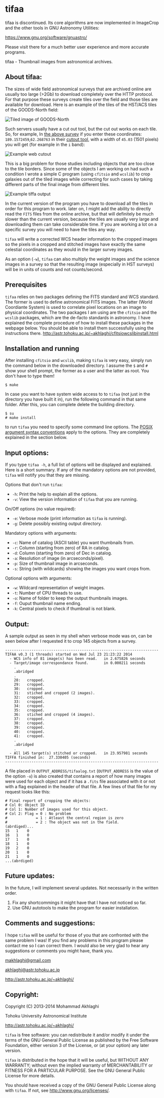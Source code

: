 tifaa
=======

tifaa is discontinued. Its core algorithms are now implemented in 
ImageCrop and the other tools in GNU Astronomy Utilities:

https://www.gnu.org/software/gnuastro/

Please visit there for a much better user experience and more accurate
programs.

tifaa - Thumbnail images from astronomical archives.

About tifaa:
-----------

The sizes of wide field astronomical surveys that are archived online
are usually too large (>2Gb) to download completely over the HTTP
protocol. For that purpose these surveys create tiles over the field
and those tiles are available for download. Here is an example of the
tiles of the HST/ACS tiles of the GOODS-North field:

![Tiled image of GOODS-North](https://raw.github.com/makhlaghi/tifaa/master/ReadmeImages/CFS.jpg)


Such servers usually have a cut out tool, but the cut out works on
each tile. So, for example, In [the above
survey](http://archive.stsci.edu/prepds/goods/) if you enter these
coordinates: `189.1572459`,`62.268763` in their [cutout
tool](http://archive.stsci.edu/eidol_v2.php), with a width of `45.03`
(1501 pixels) you will get (for example in the `i` band):

![Example web cutout](https://raw.github.com/makhlaghi/tifaa/master/ReadmeImages/CFSweb.png)

This is a big problem for those studies including objects that are too
close to the tile borders. Since some of the objects I am working on
had such a condition I wrote a simple C program (using `cfitsio` and
`wcslib`) to crop galaxies out of the tiled images while correcting
for such cases by taking different parts of the final image from
different tiles.

![Example tiffa output](https://raw.github.com/makhlaghi/tifaa/master/ReadmeImages/CFShere.png)

In the current version of the program you have to download all the
tiles in order for this program to work. later on, I might add the
ability to directly read the `FITS` files from the online archive, but
that will definitely be much slower than the current version, because
the tiles are usually very large and downloading them can take
considerable time. If you are working a lot on a specific survey you
will need to have the tiles any way.

`tifaa` will write a corrected WCS header information to the cropped
images so the pixels in a cropped and stitched images have exactly the
same celestial coordinates as they would in the larger survey images. 

As an option (`-w`), `tifaa` can also multiply the weight images and
the science images in a survey so that the resulting image (especially
in HST surveys) will be in units of counts and not counts/second.
 
Prerequisites 
-------------

`tifaa` relies on two packages defining the FITS standard and WCS
standard.  The former is used to define astronomical FITS images. The
latter (World Coordiante System) is used to correlate pixel locations
on an image to physical coordinates. The two packages I am using are
the `cfitsio` and the `wcslib` packages, which are the de-facto
standards in astronomy. I have explained the complete procedure of how
to install these packages in the webpage below. You should be able to
install them successfully using the instructions there.
http://astr.tohoku.ac.jp/~akhlaghi/cfitsiowcslibinstall.html

Installation and running
------------------------

After installing `cfitsio` and `wcslib`, making `tifaa` is very easy,
simply run the command below in the downloaded directory. I assume the
`$` and `#` show your shell prompt, the former as a user and the
latter as root. You don't have to type them!

    $ make

In case you want to have system wide access to to `tifaa` (not just in
the directory you have built it in), run the following command in that
same folder. After this, you can complete delete the building
directory.

    $ su
    # make install

to run `tifaa` you need to specify some command line options. The
[POSIX argument syntax
conventions](http://www.gnu.org/software/libc/manual/html_node/Argument-Syntax.html#Argument-Syntax)
apply to the options. They are completely explained in the section
below.


Input options:
--------------

If you type `tifaa -h`, a full list of options will be displayed and
explained. Here is a short summary. If any of the mandatory options
are not provided, `tifaa` will notify you that they are missing.

Options that don't run `tifaa`:
* `-h`: Print the help to explain all the options.
* `-v`: View the version information of `tifaa` that you are running.

On/Off options (no value required):
* `-e`: Verbose mode (print information as `tifaa` is running).
* `-g`: Delete possibly existing output directory.

Mandatory options with arguments:
* `-c`: Name of catalog (ASCII table) you want thumbnails from.
* `-r`: Column (starting from zero) of RA in catalog.
* `-d`: Column (starting from zero) of Dec in catalog.
* `-a`: Resolution of image (in arcseconds/pixel).
* `-p`: Size of thumbnail image in arcseconds.
* `-s`: String (with wildcards) showing the images you want crops from.

Optional options with arguments:
* `-w`: Wildcard representation of weight images. 
* `-t`: Number of CPU threads to use.
* `-o`: Name of folder to keep the output thumbnails images.
* `-f`: Ouput thumbnail name ending.
* `-k`: Central pixels to check if thumbnail is not blank.

Output:
-------

A sample output as seen in my shell when verbose mode was on, can be
seen below after I requested it to crop 145 objects from a survey.

    ----------------------------------------------------------------------
    TIFAA v0.3 (1 threads) started on Wed Jul 23 21:23:22 2014
      - WCS info of 81 image(s) has been read.   in 2.675826 seconds
      - Target/image correspondance found.       in 0.000211 seconds
        .
        .abridged
        .
        28:   cropped.
        29:   cropped.
        30:   cropped.
        31:   stiched and cropped (2 images).
        32:   cropped.
        33:   cropped.
        34:   cropped.
        35:   cropped.
        36:   stiched and cropped (4 images).
        37:   cropped.
        38:   cropped.
        39:   cropped.
        40:   cropped.
        41:   cropped.
        .
        .abridged
        .
      - All 145 target(s) stitched or cropped.   in 23.957981 seconds
    TIFFA finished in:  27.330405 (seconds)
    ----------------------------------------------------------------------

A file placed in `OUTPUT_ADDRESS/tifaalog.txt` (`OUTPUT_ADDRESS` is
the value of the option `-o`) is also created that contains a report
of how many images were used for each object and if it has a `.fits`
file associated with it or not with a flag explained in the header of
that file. A few lines of that file for my request looks like this:

    # Final report of cropping the objects:
    # Col 0: Object ID
    # Col 1: Number of images used for this object.
    # Col 2: Flag = 0 : No problem
    #             = 1 : Atleast the central region is zero
    #             = 2 : The object was not in the field.
    (abrdiged)...
    15   1    0    
    16   1    0    
    17   1    0    
    18   1    0    
    19   2    0    
    20   1    0    
    21   1    0   
    ...(abrdiged)


Future updates:
---------------

In the future, I will implement several updates.  Not necessarily in
the written order.

 1. Fix any shortcommings it might have that I have not noticed so far.
 2. Use GNU autotools to make the program for easier installation.

Comments and suggestions:
-------------------------

I hope `tifaa` will be useful for those of you that are confronted
with the same problem I was! If you find any problems in this program
please contact me so I can correct them. I would also be very glad to
hear any suggestions or comments you might have, thank you.

makhlaghi@gmail.com 

akhlaghi@astr.tohoku.ac.jp

http://astr.tohoku.ac.jp/~akhlaghi/

Copyright:
----------

Copyright (C) 2013-2014 Mohammad Akhlaghi

Tohoku University Astronomical Institute

http://astr.tohoku.ac.jp/~akhlaghi/

`tifaa` is free software: you can redistribute it and/or modify it
under the terms of the GNU General Public License as published by the
Free Software Foundation, either version 3 of the License, or (at your
option) any later version.

`tifaa` is distributed in the hope that it will be useful, but WITHOUT
ANY WARRANTY; without even the implied warranty of MERCHANTABILITY or
FITNESS FOR A PARTICULAR PURPOSE.  See the GNU General Public License
for more details.

You should have received a copy of the GNU General Public License
along with `tifaa`.  If not, see <http://www.gnu.org/licenses/>.
